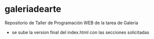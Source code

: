 # galeriadearte
Repositorio de Taller de Programación WEB de la tarea de Galeria

- se sube la version final del index.html con las secciones solicitadas